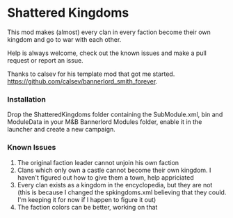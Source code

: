 ﻿# Shattered Kingdoms

This mod makes (almost) every clan in every faction become their own kingdom and go to war with each other.

Help is always welcome, check out the known issues and make a pull request or report an issue. 

Thanks to calsev for his template mod that got me started. https://github.com/calsev/bannerlord_smith_forever. 


### Installation

Drop the ShatteredKingdoms folder containing the SubModule.xml, bin and ModuleData in your M&B Bannerlord Modules folder, enable it in the launcher and create a new campaign.


### Known Issues

1. The original faction leader cannot unjoin his own faction
2. Clans which only own a castle cannot become their own kingdom. I haven't figured out how to give them a town, help appriciated
3. Every clan exists as a kingdom in the encyclopedia, but they are not (this is because I changed the spkingdoms.xml believing that they could. I'm keeping it for now if I happen to figure it out)
4. The faction colors can be better, working on that 